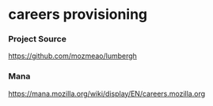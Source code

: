 # careers provisioning

### Project Source

https://github.com/mozmeao/lumbergh

### Mana

https://mana.mozilla.org/wiki/display/EN/careers.mozilla.org

